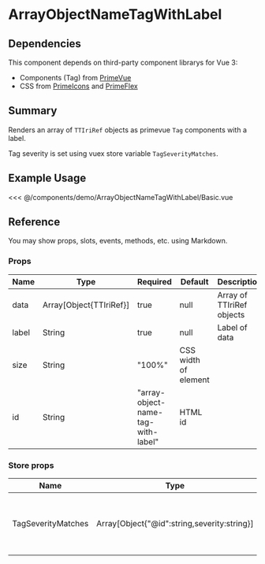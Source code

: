 <script setup>
import Basic from './demo/ArrayObjectNameTagWithLabel/Basic.vue'
</script>

# ArrayObjectNameTagWithLabel

## Dependencies

This component depends on third-party component librarys for Vue 3:

- Components (Tag) from [PrimeVue](https://www.primefaces.org/primevue/)
- CSS from [PrimeIcons](https://www.primefaces.org/showcase/icons.xhtml) and [PrimeFlex](https://www.primefaces.org/primeflex/)

## Summary

Renders an array of `TTIriRef` objects as primevue `Tag` components with a label.

Tag severity is set using vuex store variable `TagSeverityMatches`.

## Example Usage

<DemoContainer>
  <Basic/>
</DemoContainer>

<<< @/components/demo/ArrayObjectNameTagWithLabel/Basic.vue

## Reference

You may show props, slots, events, methods, etc. using Markdown.

### Props

| Name | Type | Required | Default | Description |
| ---- | ---- | -------- | ------- | ----------- |
| data | Array[Object{TTIriRef}]| true | null | Array of TTIriRef objects |
| label | String | true | null | Label of data |
| size | String | "100%" | CSS width of element |
| id   | String | "array-object-name-tag-with-label" | HTML id |

### Store props

| Name | Type | Default | Description |
| ---- | ---- | ---- | ---- |
| TagSeverityMatches | Array[Object{"@id":string,severity:string}] | null | severity must be valid primevue Tag severity |
